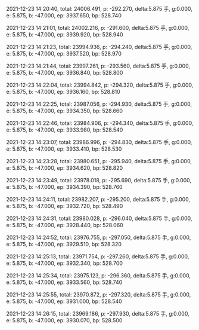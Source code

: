 2021-12-23 14:20:40, total: 24006.491, p: -292.270, delta:5.875 手, g:0.000, e: 5.875, b: -47.000, ep: 3937.650, bp: 528.740

2021-12-23 14:21:01, total: 24002.216, p: -291.600, delta:5.875 手, g:0.000, e: 5.875, b: -47.000, ep: 3939.920, bp: 528.940

2021-12-23 14:21:23, total: 23994.936, p: -294.240, delta:5.875 手, g:0.000, e: 5.875, b: -47.000, ep: 3937.520, bp: 528.970

2021-12-23 14:21:44, total: 23997.261, p: -293.560, delta:5.875 手, g:0.000, e: 5.875, b: -47.000, ep: 3936.840, bp: 528.800

2021-12-23 14:22:04, total: 23994.842, p: -294.320, delta:5.875 手, g:0.000, e: 5.875, b: -47.000, ep: 3936.160, bp: 528.810

2021-12-23 14:22:25, total: 23987.056, p: -294.930, delta:5.875 手, g:0.000, e: 5.875, b: -47.000, ep: 3934.350, bp: 528.660

2021-12-23 14:22:46, total: 23984.906, p: -294.340, delta:5.875 手, g:0.000, e: 5.875, b: -47.000, ep: 3933.980, bp: 528.540

2021-12-23 14:23:07, total: 23986.996, p: -294.830, delta:5.875 手, g:0.000, e: 5.875, b: -47.000, ep: 3933.410, bp: 528.530

2021-12-23 14:23:28, total: 23980.651, p: -295.940, delta:5.875 手, g:0.000, e: 5.875, b: -47.000, ep: 3934.620, bp: 528.820

2021-12-23 14:23:49, total: 23978.018, p: -295.690, delta:5.875 手, g:0.000, e: 5.875, b: -47.000, ep: 3934.390, bp: 528.760

2021-12-23 14:24:11, total: 23982.207, p: -295.200, delta:5.875 手, g:0.000, e: 5.875, b: -47.000, ep: 3932.720, bp: 528.490

2021-12-23 14:24:31, total: 23980.028, p: -296.040, delta:5.875 手, g:0.000, e: 5.875, b: -47.000, ep: 3928.440, bp: 528.060

2021-12-23 14:24:52, total: 23976.755, p: -297.050, delta:5.875 手, g:0.000, e: 5.875, b: -47.000, ep: 3929.510, bp: 528.320

2021-12-23 14:25:13, total: 23971.754, p: -297.260, delta:5.875 手, g:0.000, e: 5.875, b: -47.000, ep: 3932.340, bp: 528.700

2021-12-23 14:25:34, total: 23975.123, p: -296.360, delta:5.875 手, g:0.000, e: 5.875, b: -47.000, ep: 3933.560, bp: 528.740

2021-12-23 14:25:55, total: 23970.872, p: -297.320, delta:5.875 手, g:0.000, e: 5.875, b: -47.000, ep: 3931.000, bp: 528.540

2021-12-23 14:26:15, total: 23969.186, p: -297.930, delta:5.875 手, g:0.000, e: 5.875, b: -47.000, ep: 3930.070, bp: 528.500
